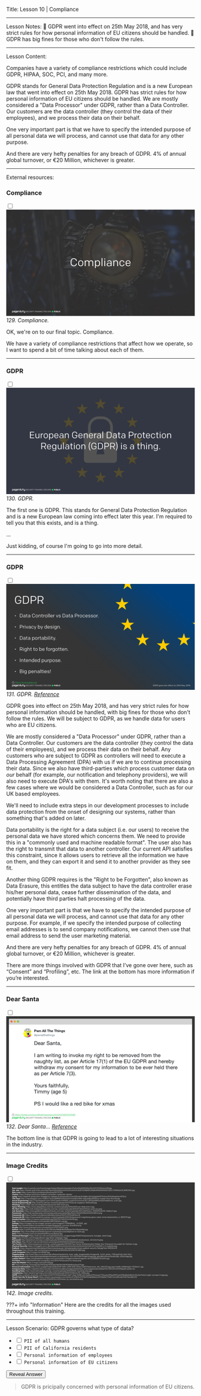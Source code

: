 
Title:
Lesson 10 | Compliance

---

Lesson Notes:
:dart: GDPR went into effect on 25th May 2018, and has very strict rules for how personal information of EU citizens should be handled.
:dart: GDPR has big fines for those who don't follow the rules.

---

Lesson Content:

Companies have a variety of compliance restrictions which could include GDPR, HIPAA, SOC, PCI, and many more.

GDPR stands for General Data Protection Regulation and is a new European law that went into effect on 25th May 2018. GDPR has strict rules for how personal information of EU citizens should be handled. We are mostly considered a "Data Processor" under GDPR, rather than a Data Controller. Our customers are the data controller (they control the data of their employees), and we process their data on their behalf.

One very important part is that we have to specify the intended purpose of all personal data we will process, and cannot use that data for any other purpose. 

And there are very hefty penalties for any breach of GDPR. 4% of annual global turnover, or €20 Million, whichever is greater.

---

External resources:


### Compliance

_<input type="checkbox" id="129" /><label for="129">![129](../Slides/for_everyone.129.jpeg)</label>_
_129. Compliance._

OK, we're on to our final topic. Compliance.

We have a variety of compliance restrictions that affect how we operate, so I want to spend a bit of time talking about each of them.

---

### GDPR

<input type="checkbox" id="130" /><label for="130">![130](../Slides/for_everyone.130.jpeg)</label>
_130. GDPR._

The first one is GDPR. This stands for General Data Protection Regulation and is a new European law coming into effect later this year. I'm required to tell you that this exists, and is a thing.

...

Just kidding, of course I'm going to go into more detail.

---

### GDPR

<input type="checkbox" id="131" /><label for="131">![131](../Slides/for_everyone.131.jpeg)</label>
_131. GDPR. [Reference](https://www.eugdpr.org/)_

GDPR goes into effect on 25th May 2018, and has very strict rules for how personal information should be handled, with big fines for those who don't follow the rules. We will be subject to GDPR, as we handle data for users who are EU citizens.

We are mostly considered a "Data Processor" under GDPR, rather than a Data Controller. Our customers are the data controller (they control the data of their employees), and we process their data on their behalf. Any customers who are subject to GDPR as controllers will need to execute a Data Processing Agreement (DPA) with us if we are to continue processing their data. Since we also have third-parties which process customer data on _our_ behalf (for example, our notification and telephony providers), we will also need to execute DPA's with them. It's worth noting that there are also a few cases where we would be considered a Data Controller, such as for our UK based employees.

We'll need to include extra steps in our development processes to include data protection from the onset of designing our systems, rather than something that's added on later.

Data portability is the right for a data subject (i.e. our users) to receive the personal data we have stored which concerns them. We need to provide this in a "commonly used and machine readable format". The user also has the right to transmit that data to another controller. Our current API satisfies this constraint, since it allows users to retrieve all the information we have on them, and they can export it and send it to another provider as they see fit.

Another thing GDPR requires is the "Right to be Forgotten", also known as Data Erasure, this entitles the data subject to have the data controller erase his/her personal data, cease further dissemination of the data, and potentially have third parties halt processing of the data.

One very important part is that we have to specify the intended purpose of all personal data we will process, and cannot use that data for any other purpose. For example, if we specify the intended purpose of collecting email addresses is to send company notifications, we cannot then use that email address to send the user marketing material.

And there are very hefty penalties for any breach of GDPR. 4% of annual global turnover, or €20 Million, whichever is greater.

There are more things involved with GDPR that I’ve gone over here, such as “Consent” and “Profiling”, etc. The link at the bottom has more information if you’re interested.

---

### Dear Santa

<input type="checkbox" id="132" /><label for="132">![132](../Slides/for_everyone.132.jpeg)</label>
_132. Dear Santa... [Reference](https://twitter.com/pwnallthethings/status/945353758137049088)_

The bottom line is that GDPR is going to lead to a lot of interesting situations in the industry.

---

### Image Credits

<input type="checkbox" id="142" /><label for="142">![142](../Slides/for_everyone.142.jpeg)</label>
_142. Image credits._

???+ info "Information"
	Here are the credits for all the images used throughout this training.

---

Lesson Scenario:
GDPR governs what type of data?

- <input type="checkbox"> `PII of all humans`
- <input type="checkbox"> `PII of California residents`
- <input type="checkbox"> `Personal information of employees`
- <input type="checkbox"> `Personal information of EU citizens`

<div class="reveal-answer">
	<button class="button">Reveal Answer</button>
	<blockquote><p>GDPR is pricipally concerned with personal information of EU citizens.
</p></blockquote> 
